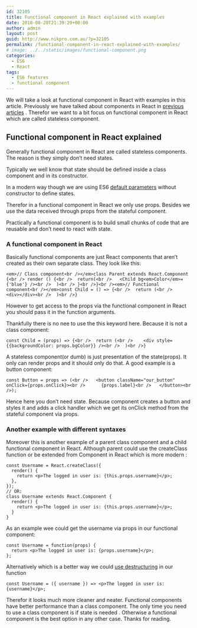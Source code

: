 ```yaml
---
id: 32105
title: Functional component in React explained with examples
date: 2018-08-28T21:39:29+00:00
author: admin
layout: post
guid: http://www.nikpro.com.au/?p=32105
permalink: /functional-component-in-react-explained-with-examples/
# image: ../../static/images/functional-component.png
categories:
  - ES6
  - React
tags:
  - ES6 features
  - functional component
---
```

We will take a look at functional component in React with examples in this article. Previously we have talked about components in React in [previous](http://www.nikpro.com.au/react-component-building-blocks-simple-explanation-part-1/) [articles](http://www.nikpro.com.au/more-on-react-components-with-examples/) . Therefor we want to a bit focus on functional component in React which are called stateless component.

## Functional component in React explained

Generally functional component in React are called stateless components. The reason is they simply don&#8217;t need states. 

Typically we well know that state should be defined inside a class component and in its constructor.

In a modern way though we are using ES6 [default parameters](http://www.nikpro.com.au/default-parameters-in-javascript-es6-explained/) without constructor to define states. 

Therefor in a functional component in React we only use props. Besides we use the data received through props from the stateful component.

Practically a functional component is to build small chunks of code that are reusable and don&#8217;t need to react with state. 

### A functional component in React

Basically functional components are just React components that aren’t created as their own separate class. They look like this:


```
<em>// Class component<br /></em>class Parent extends React.Component {<br /> render () {<br />  return(<br />   <Child bg<em>Color</em>={'blue'} /><br />  )<br /> }<br />}<br /><em>// Functional component<br /></em>const Child = () => {<br />  return (<br />    <div></div><br />  )<br />}
```


However to get access to the props via the functional component in React you should pass it in the function arguments. 

Thankfully there is no nee to use the this keyword here. Because it is not a class component:


```
const Child = (props) => {<br />  return (<br />    <div style={{backgroundColor: props.bgColor}} /><br />  )<br />}
```


A stateless component(or dumb) is just presentation of the state(props). It only can render props and it should only do that. A good example is a button component: 


```
const Button = props => (<br />   <button className="our_button" onClick={props.onClick}><br />      {props.label}<br />   </button><br />);
```


Hence here you don&#8217;t need state. Because component creates a button and styles it and adds a click handler which we get its onClick method from the stateful component via props.

### Another example with different syntaxes

Moreover this is another example of a parent class component and a child functional component in React. Although parent could use the createClass function or be extended from Component in React which is more modern :


```
const Username = React.createClass({
  render() {
    return <p>The logged in user is: {this.props.username}</p>;
  },
});
// OR:
class Username extends React.Component {
  render() {
    return <p>The logged in user is: {this.props.username}</p>;
  }
}
```


As an example wee could get the username via props in our functional component:


```
const Username = function(props) {
  return <p>The logged in user is: {props.username}</p>;
};
```


Alternatively which is a better way we could [use destructuring](http://www.nikpro.com.au/using-es6-destructuring-in-react-application-codes/) in our function


```
const Username = ({ username }) => <p>The logged in user is: {username}</p>;
```


Therefor it looks much more cleaner and neater. Functional components have better performance than a class component. The only time you need to use a class component is if state is needed . Otherwise a functional component is the best option in any other case. Thanks for reading.